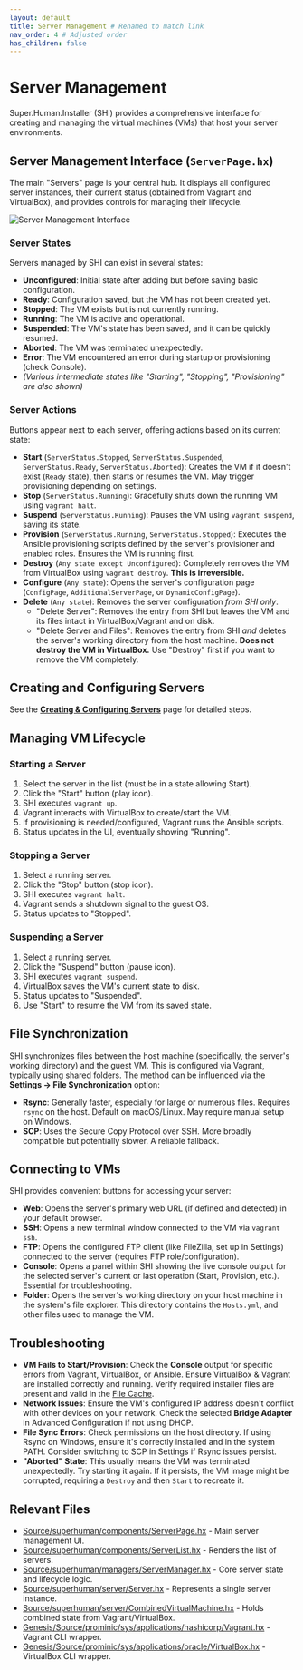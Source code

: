 ```yaml
---
layout: default
title: Server Management # Renamed to match link
nav_order: 4 # Adjusted order
has_children: false
---
```


# Server Management

Super.Human.Installer (SHI) provides a comprehensive interface for creating and managing the virtual machines (VMs) that host your server environments.

## Server Management Interface (`ServerPage.hx`)

The main "Servers" page is your central hub. It displays all configured server instances, their current status (obtained from Vagrant and VirtualBox), and provides controls for managing their lifecycle.

![Server Management Interface](../assets/start-screen.png)

### Server States

Servers managed by SHI can exist in several states:

*   **Unconfigured**: Initial state after adding but before saving basic configuration.
*   **Ready**: Configuration saved, but the VM has not been created yet.
*   **Stopped**: The VM exists but is not currently running.
*   **Running**: The VM is active and operational.
*   **Suspended**: The VM's state has been saved, and it can be quickly resumed.
*   **Aborted**: The VM was terminated unexpectedly.
*   **Error**: The VM encountered an error during startup or provisioning (check Console).
*   *(Various intermediate states like "Starting", "Stopping", "Provisioning" are also shown)*

### Server Actions

Buttons appear next to each server, offering actions based on its current state:

*   **Start** (`ServerStatus.Stopped`, `ServerStatus.Suspended`, `ServerStatus.Ready`, `ServerStatus.Aborted`): Creates the VM if it doesn't exist (`Ready` state), then starts or resumes the VM. May trigger provisioning depending on settings.
*   **Stop** (`ServerStatus.Running`): Gracefully shuts down the running VM using `vagrant halt`.
*   **Suspend** (`ServerStatus.Running`): Pauses the VM using `vagrant suspend`, saving its state.
*   **Provision** (`ServerStatus.Running`, `ServerStatus.Stopped`): Executes the Ansible provisioning scripts defined by the server's provisioner and enabled roles. Ensures the VM is running first.
*   **Destroy** (`Any state except Unconfigured`): Completely removes the VM from VirtualBox using `vagrant destroy`. **This is irreversible.**
*   **Configure** (`Any state`): Opens the server's configuration page (`ConfigPage`, `AdditionalServerPage`, or `DynamicConfigPage`).
*   **Delete** (`Any state`): Removes the server configuration *from SHI only*.
    *   "Delete Server": Removes the entry from SHI but leaves the VM and its files intact in VirtualBox/Vagrant and on disk.
    *   "Delete Server and Files": Removes the entry from SHI *and* deletes the server's working directory from the host machine. **Does not destroy the VM in VirtualBox.** Use "Destroy" first if you want to remove the VM completely.

## Creating and Configuring Servers

See the **[Creating & Configuring Servers](creating-and-configuring-servers)** page for detailed steps.

## Managing VM Lifecycle

### Starting a Server

1.  Select the server in the list (must be in a state allowing Start).
2.  Click the "Start" button (play icon).
3.  SHI executes `vagrant up`.
4.  Vagrant interacts with VirtualBox to create/start the VM.
5.  If provisioning is needed/configured, Vagrant runs the Ansible scripts.
6.  Status updates in the UI, eventually showing "Running".

### Stopping a Server

1.  Select a running server.
2.  Click the "Stop" button (stop icon).
3.  SHI executes `vagrant halt`.
4.  Vagrant sends a shutdown signal to the guest OS.
5.  Status updates to "Stopped".

### Suspending a Server

1.  Select a running server.
2.  Click the "Suspend" button (pause icon).
3.  SHI executes `vagrant suspend`.
4.  VirtualBox saves the VM's current state to disk.
5.  Status updates to "Suspended".
6.  Use "Start" to resume the VM from its saved state.

## File Synchronization

SHI synchronizes files between the host machine (specifically, the server's working directory) and the guest VM. This is configured via Vagrant, typically using shared folders. The method can be influenced via the **Settings -> File Synchronization** option:

*   **Rsync**: Generally faster, especially for large or numerous files. Requires `rsync` on the host. Default on macOS/Linux. May require manual setup on Windows.
*   **SCP**: Uses the Secure Copy Protocol over SSH. More broadly compatible but potentially slower. A reliable fallback.

## Connecting to VMs

SHI provides convenient buttons for accessing your server:

*   **Web**: Opens the server's primary web URL (if defined and detected) in your default browser.
*   **SSH**: Opens a new terminal window connected to the VM via `vagrant ssh`.
*   **FTP**: Opens the configured FTP client (like FileZilla, set up in Settings) connected to the server (requires FTP role/configuration).
*   **Console**: Opens a panel within SHI showing the live console output for the selected server's current or last operation (Start, Provision, etc.). Essential for troubleshooting.
*   **Folder**: Opens the server's working directory on your host machine in the system's file explorer. This directory contains the `Hosts.yml`, and other files used to manage the VM.

## Troubleshooting

*   **VM Fails to Start/Provision**: Check the **Console** output for specific errors from Vagrant, VirtualBox, or Ansible. Ensure VirtualBox & Vagrant are installed correctly and running. Verify required installer files are present and valid in the [File Cache](file-cache).
*   **Network Issues**: Ensure the VM's configured IP address doesn't conflict with other devices on your network. Check the selected **Bridge Adapter** in Advanced Configuration if not using DHCP.
*   **File Sync Errors**: Check permissions on the host directory. If using Rsync on Windows, ensure it's correctly installed and in the system PATH. Consider switching to SCP in Settings if Rsync issues persist.
*   **"Aborted" State**: This usually means the VM was terminated unexpectedly. Try starting it again. If it persists, the VM image might be corrupted, requiring a `Destroy` and then `Start` to recreate it.

## Relevant Files

*   [Source/superhuman/components/ServerPage.hx](https://github.com/Moonshine-IDE/Super.Human.Installer/blob/master/Source/superhuman/components/ServerPage.hx) - Main server management UI.
*   [Source/superhuman/components/ServerList.hx](https://github.com/Moonshine-IDE/Super.Human.Installer/blob/master/Source/superhuman/components/ServerList.hx) - Renders the list of servers.
*   [Source/superhuman/managers/ServerManager.hx](https://github.com/Moonshine-IDE/Super.Human.Installer/blob/master/Source/superhuman/managers/ServerManager.hx) - Core server state and lifecycle logic.
*   [Source/superhuman/server/Server.hx](https://github.com/Moonshine-IDE/Super.Human.Installer/blob/master/Source/superhuman/server/Server.hx) - Represents a single server instance.
*   [Source/superhuman/server/CombinedVirtualMachine.hx](https://github.com/Moonshine-IDE/Super.Human.Installer/blob/master/Source/superhuman/server/CombinedVirtualMachine.hx) - Holds combined state from Vagrant/VirtualBox.
*   [Genesis/Source/prominic/sys/applications/hashicorp/Vagrant.hx](https://github.com/Moonshine-IDE/Super.Human.Installer/blob/master/Genesis/Source/prominic/sys/applications/hashicorp/Vagrant.hx) - Vagrant CLI wrapper.
*   [Genesis/Source/prominic/sys/applications/oracle/VirtualBox.hx](https://github.com/Moonshine-IDE/Super.Human.Installer/blob/master/Genesis/Source/prominic/sys/applications/oracle/VirtualBox.hx) - VirtualBox CLI wrapper.
